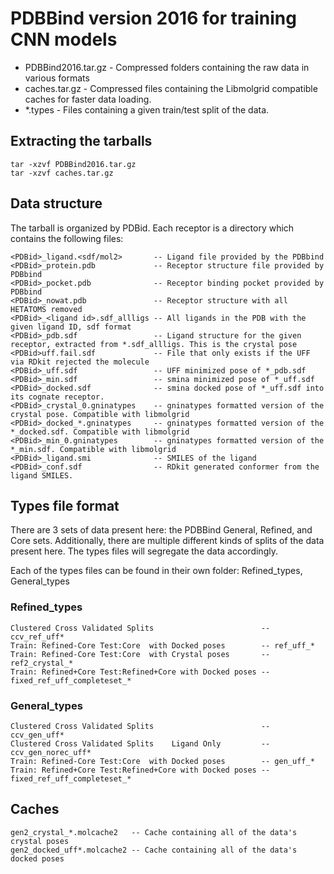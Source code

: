 # PDBBind version 2016 for training CNN models

 * PDBBind2016.tar.gz - Compressed folders containing the raw data in various formats
 * caches.tar.gz - Compressed files containing the Libmolgrid compatible caches for faster data loading.
 * \*.types - Files containing a given train/test split of the data.

## Extracting the tarballs
```
tar -xzvf PDBBind2016.tar.gz
tar -xzvf caches.tar.gz
```

## Data structure
The tarball is organized by PDBid. Each receptor is a directory which contains the following files:
```
<PDBid>_ligand.<sdf/mol2>       -- Ligand file provided by the PDBbind
<PDBid>_protein.pdb             -- Receptor structure file provided by PDBbind
<PDBid>_pocket.pdb              -- Receptor binding pocket provided by PDBbind
<PDBid>_nowat.pdb               -- Receptor structure with all HETATOMS removed
<PDBid>_<ligand id>.sdf_allligs -- All ligands in the PDB with the given ligand ID, sdf format
<PDBid>_pdb.sdf                 -- Ligand structure for the given receptor, extracted from *.sdf_allligs. This is the crystal pose
<PDBid>uff.fail.sdf             -- File that only exists if the UFF via RDkit rejected the molecule
<PDBid>_uff.sdf                 -- UFF minimized pose of *_pdb.sdf
<PDBid>_min.sdf                 -- smina minimized pose of *_uff.sdf
<PDBid>_docked.sdf              -- smina docked pose of *_uff.sdf into its cognate receptor.
<PDBid>_crystal_0.gninatypes    -- gninatypes formatted version of the crystal pose. Compatible with libmolgrid
<PDBid>_docked_*.gninatypes     -- gninatypes formatted version of the *_docked.sdf. Compatible with libmolgrid
<PDBid>_min_0.gninatypes        -- gninatypes formatted version of the *_min.sdf. Compatible with libmolgrid
<PDBid>_ligand.smi              -- SMILES of the ligand
<PDBid>_conf.sdf                -- RDkit generated conformer from the ligand SMILES.
```

## Types file format
There are 3 sets of data present here: the PDBBind General, Refined, and Core sets.
Additionally, there are multiple different kinds of splits of the data present here.
The types files will segregate the data accordingly.

Each of the types files can be found in their own folder: Refined_types, General_types

### Refined_types
```
Clustered Cross Validated Splits                        -- ccv_ref_uff*
Train: Refined-Core Test:Core  with Docked poses        -- ref_uff_*
Train: Refined-Core Test:Core  with Crystal poses       -- ref2_crystal_*
Train: Refined+Core Test:Refined+Core with Docked poses -- fixed_ref_uff_completeset_*
```

### General_types
```
Clustered Cross Validated Splits                        -- ccv_gen_uff*
Clustered Cross Validated Splits    Ligand Only         -- ccv_gen_norec_uff*
Train: Refined-Core Test:Core  with Docked poses        -- gen_uff_*
Train: Refined+Core Test:Refined+Core with Docked poses -- fixed_ref_uff_completeset_*
```
## Caches
```
gen2_crystal_*.molcache2   -- Cache containing all of the data's crystal poses
gen2_docked_uff*.molcache2 -- Cache containing all of the data's docked poses
```